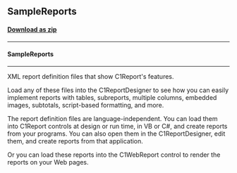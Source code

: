 ## SampleReports
#### [Download as zip](https://minhaskamal.github.io/DownGit/#/home?url=https://github.com/GrapeCity/ComponentOne-WinForms-Samples/tree/master/NetFramework\Reports\C1Report.WPF\XML\SampleReports)
____
#### SampleReports
____
XML report definition files that show C1Report's features. 

Load any of these files into the C1ReportDesigner to see how you can easily implement reports with tables, subreports, multiple columns, embedded images, subtotals, script-based formatting, and more. 

The report definition files are language-independent. You can load them into C1Report controls at design or run time, in VB or C#, and create reports from your programs. You can also open them in the C1ReportDesigner, edit them, and create reports from that application. 

Or you can load these reports into the C1WebReport control to render the reports on your Web pages. 